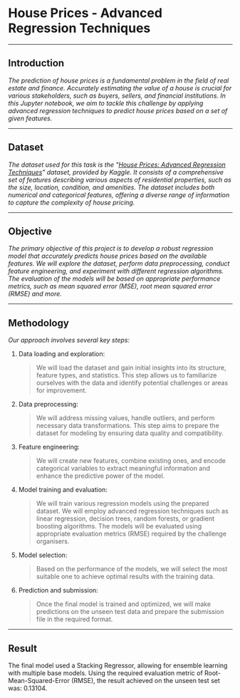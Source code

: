 # **House Prices - Advanced Regression Techniques**


---


## **Introduction**
*The prediction of house prices is a fundamental problem in the field of real estate and finance. Accurately estimating the value of a house is crucial for various stakeholders, such as buyers, sellers, and financial institutions. In this Jupyter notebook, we aim to tackle this challenge by applying advanced regression techniques to predict house prices based on a set of given features.*


---


## **Dataset**
*The dataset used for this task is the "[House Prices: Advanced Regression Techniques](https://www.kaggle.com/competitions/house-prices-advanced-regression-techniques/overview)" dataset, provided by Kaggle. It consists of a comprehensive set of features describing various aspects of residential properties, such as the size, location, condition, and amenities. The dataset includes both numerical and categorical features, offering a diverse range of information to capture the complexity of house pricing.*


---


## **Objective**
*The primary objective of this project is to develop a robust regression model that accurately predicts house prices based on the available features. We will explore the dataset, perform data preprocessing, conduct feature engineering, and experiment with different regression algorithms. The evaluation of the models will be based on appropriate performance metrics, such as mean squared error (MSE), root mean squared error (RMSE) and more.*


---



## **Methodology**
*Our approach involves several key steps:*

1. Data loading and exploration:
    > We will load the dataset and gain initial insights into its structure, feature types, and statistics. This step allows us to familiarize ourselves with the data and identify potential challenges or areas for improvement.
2. Data preprocessing:
    > We will address missing values, handle outliers, and perform necessary data transformations. This step aims to prepare the dataset for modeling by ensuring data quality and compatibility.
3. Feature engineering:
    > We will create new features, combine existing ones, and encode categorical variables to extract meaningful information and enhance the predictive power of the model.
4. Model training and evaluation:
    > We will train various regression models using the prepared dataset. We will employ advanced regression techniques such as linear regression, decision trees, random forests, or gradient boosting algorithms. The models will be evaluated using appropriate evaluation metrics (RMSE) required by the challenge organisers.
5. Model selection:
    > Based on the performance of the models, we will select the most suitable one to achieve optimal results with the training data.
6. Prediction and submission:
    > Once the final model is trained and optimized, we will make predictions on the unseen test data and prepare the submission file in the required format.


---


## **Result**
The final model used a Stacking Regressor, allowing for ensemble learning with multiple base models. Using the required evaluation metric of Root-Mean-Squared-Error (RMSE), the result achieved on the unseen test set was: 0.13104. 
